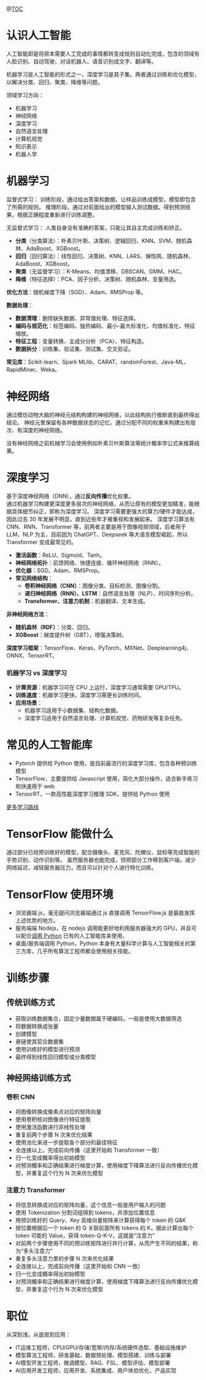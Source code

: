 @[TOC](TensorFlow-baseLearn)

# 认识人工智能

人工智能即是将原本需要人工完成的事情都转变成规则自动化完成，包含的领域有人脸识别、自动驾驶、对话机器人、语音识别成文字、翻译等。

机器学习是人工智能的形式之一，深度学习是其子集。两者通过训练和优化模型，以解决分类、回归、聚类、降维等问题。

领域学习方向：

- 机器学习
- 神经网络
- 深度学习
- 自然语言处理
- 计算机视觉
- 知识表示
- 机器人学

# 机器学习

监督式学习：
训练阶段，通过给出答案和数据，让样品训练成模型，模型即包含了所需的规则。
推理阶段，通过对前面给出的模型输入测试数据，得到预测结果，根据正确程度重新进行训练调整。

无监督式学习：
人类自身没有准确的答案，只能让其自主完成训练和矫正。

- **分类**（分类算法）：朴素贝叶斯、决策树、逻辑回归、KNN、SVM、随机森林、AdaBoost、XGBoost。
- **回归**（回归算法）：线性回归、决策树、KNN、LARS、弹性网、随机森林、AdaBoost、XGBoost。
- **聚类**（无监督学习）：K-Means、均值漂移、DBSCAN、GMM、HAC。
- **降维**（特征选择）：PCA、因子分析、决策树、随机森林、变量筛选。

**优化方法**：随机梯度下降（SGD）、Adam、RMSProp 等。

**数据处理**：

- **数据清理**：删除缺失数据、异常值处理、特征选择。
- **编码与规范化**：标签编码、独热编码、最小-最大标准化、均值标准化、特征缩放。
- **特征工程**：变量转换、主成分分析（PCA）、特征构造。
- **数据拆分**：训练集、验证集、测试集、交叉验证。

**常见库**：Scikit-learn、Spark MLlib、CARAT、randomForest、Java-ML、RapidMiner、Weka。

# 神经网络

通过模仿动物大脑的神经元结构构建的神经网络，以此结构执行推断直到最终得出结论。
神经元里保留有各种数据状态的记忆，通过分配不同的权重来构建出有层次、有深度的神经网络。

没有神经网络之前机械学习会使用例如朴素贝叶斯算法等统计概率学公式来推算结果。

# 深度学习

基于深度神经网络（DNN），通过**反向传播**优化权重。  
通过机器学习构建更深度更多层次的神经网络，从而让原有的模型更加精准，能根据具体细节纠正，即称为深度学习。
深度学习需要更强大的算力/硬件才能达成，因此过去 30 年发展不明显，直到近些年才被重视和发展起来。
深度学习算法有 CNN、RNN、Transformer 等，前两者主要是用于图像视频领域，后者用于 LLM、NLP 为主，目前因为 ChatGPT、Deepseek 等大语言模型崛起，所以 Transformer 变成最常见的。

- **激活函数**：ReLU、Sigmoid、Tanh。
- **神经网络拓扑**：前馈网络、快捷连接、循环神经网络（RNN）。
- **优化器**：SGD、Adam、RMSProp。
- **常见网络结构**：
  - **卷积神经网络（CNN）**：图像分类、目标检测、图像分割。
  - **递归神经网络（RNN）、LSTM**：自然语言处理（NLP）、时间序列分析。
  - **Transformer、注意力机制**：机器翻译、文本生成。

**非神经网络方法**：

- **随机森林（RDF）**：分类、回归。
- **XGBoost**：梯度提升树（GBT），增强决策树。

**深度学习框架**：TensorFlow、Keras、PyTorch、MXNet、Deeplearning4j、ONNX、TensorRT。

### 机器学习 vs 深度学习

- **计算资源**：机器学习可在 CPU 上运行，深度学习通常需要 GPU/TPU。
- **训练速度**：机器学习更快，深度学习需更长训练时间。
- **应用场景**：
  - 机器学习适用于小数据集、结构化数据。
  - 深度学习适用于自然语言处理、计算机视觉、药物研发等复杂任务。

# 常见的人工智能库

- Pytorch 提供给 Python 使用，是目前最流行的深度学习库，包含各种预训练模型
- TensorFlow，主要提供给 Javascript 使用，简化大部分操作，适合新手练习和快速用于 web
- TensorRT，一款高性能深度学习推理 SDK，提供给 Python 使用

[更多学习路线](https://blog.csdn.net/cfl927096306/article/details/123811274)

# TensorFlow 能做什么

通过部分已经预训练好的模型，配合摄像头、麦克风、陀螺仪、鼠标等完成智能的手势识别、动作识别等。
虽然服务器也能完成，但把部分工作移到客户端，减少网络延迟，减轻服务器压力，而且可以针对个人进行特化训练。

# TensorFlow 使用环境

- 浏览器端 js，毫无疑问浏览器端通过 js 直接调用 TensorFlow.js 是最能发挥上述优势的地方。
- 服务端端 Nodejs，在 nodejs 调用能更好地利用服务器强大的 GPU，并且可以配合[调用 Python](https://blog.csdn.net/qq_30386941/article/details/126819067)
  已有的人工智能库来使用。
- 桌面/服务端调用 Python，Python 本身有大量科学计算与人工智能相关的第三方库，几乎所有算法工程师都会使用相关技能。

# 训练步骤

## 传统训练方式

- 获取训练数据集合，固定少量数据属于硬编码，一般是使用大数据筛选
- 将数据转换成张量
- 创建模型
- 悬链使其契合数据集
- 使用训练好的模型进行预测
- 最终得到线性回归模型或分类模型

## 神经网络训练方式

### 卷积 CNN

- 将图像转换成像素点对应的矩阵向量
- 使用卷积核对图像进行特征提取
- 使用激活函数进行非线性处理
- 重复前两个步骤 N 次来优化结果
- 使用池化来进一步提取各个部分的最佳特征
- 全连接以上，完成前向传播（这里开始和 Transformer 一致）
- 归一化变成概率得出初始模型
- 对预测概率和正确结果进行梯度计算，使用梯度下降算法进行反向传播优化模型，并重复这个行为 N 次来优化模型

### 注意力 Transformer

- 将信息转换成对应的矩阵向量，这个信息一般是用户输入的问题
- 使用 Tokenization 分割词组得到 tokens，并添加位置信息
- 用预训练好的 Query、Key 高维向量矩阵来计算获得每个 token 的 Q&K
- 按位置根据后一个 token 的 Q 关联前面所有 tokens 的 K，据此计算出每个 token 可能的 Value，获得 token-Q-K-V，这就是“注意力”
- 对前两个步骤使用不同的预训练矩阵进行并行计算，从而产生不同的结果，称为“多头注意力”
- 重复多头注意力里的步骤 N 次来优化结果
- 全连接以上，完成前向传播（这里开始和 CNN 一致）
- 归一化变成概率得出初始模型
- 对预测概率和正确结果进行梯度计算，使用梯度下降算法进行反向传播优化模型，并重复这个行为 N 次来优化模型

# 职位

从深到浅，从底层到应用：
* IT运维工程师，CPU/GPU/存储/宽带/内存/系统硬件选型、基础设施维护
* 模型算法工程师，研发基础、数据预处理、模型搭建、训练与部署
* AI模型开发工程师，微调模型、RAG、FSL、模型评估、模型部署
* AI应用开发工程师，应用开发、系统集成、用户体验优化、产品实现